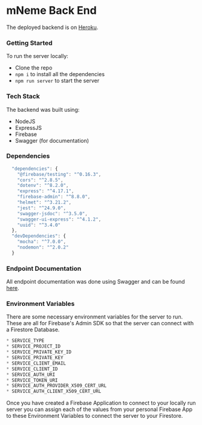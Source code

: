 # mNeme Back End

The deployed backend is on [Heroku](https://flashcards-be.herokuapp.com/).

### Getting Started

To run the server locally:

- Clone the repo
- `npm i` to install all the dependencies
- `npm run server` to start the server

### Tech Stack

The backend was built using:

- NodeJS
- ExpressJS
- Firebase
- Swagger (for documentation)

### Dependencies

```javascript
  "dependencies": {
    "@firebase/testing": "^0.16.3",
    "cors": "^2.8.5",
    "dotenv": "^8.2.0",
    "express": "^4.17.1",
    "firebase-admin": "^8.8.0",
    "helmet": "^3.21.2",
    "jest": "^24.9.0",
    "swagger-jsdoc": "^3.5.0",
    "swagger-ui-express": "^4.1.2",
    "uuid": "^3.4.0"
  },
  "devDependencies": {
    "mocha": "^7.0.0",
    "nodemon": "^2.0.2"
  }
```

### Endpoint Documentation

All endpoint documentation was done using Swagger and can be found [here](https://flashcards-be.herokuapp.com/api-docs/).

### Environment Variables

There are some necessary environment variables for the server to run. These are all for Firebase's Admin SDK so that the server can connect with a Firestore Database.

```javascript
* SERVICE_TYPE
* SERVICE_PROJECT_ID
* SERVICE_PRIVATE_KEY_ID
* SERVICE_PRIVATE_KEY
* SERVICE_CLIENT_EMAIL
* SERVICE_CLIENT_ID
* SERVICE_AUTH_URI
* SERVICE_TOKEN_URI
* SERVICE_AUTH_PROVIDER_X509_CERT_URL
* SERVICE_AUTH_CLIENT_X509_CERT_URL
```

Once you have created a Firebase Application to connect to your locally run server you can assign each of the values from your personal Firebase App to these Environment Variables to connect the server to your Firestore.
